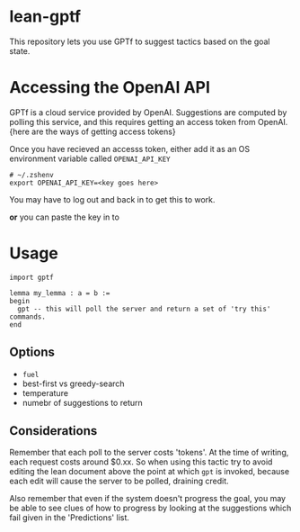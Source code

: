 # lean-gptf

This repository lets you use GPTf to suggest tactics based on the goal state.

# Accessing the OpenAI API

GPTf is a cloud service provided by OpenAI.
Suggestions are computed by polling this service, and this requires getting an access token from OpenAI.
{here are the ways of getting access tokens}

Once you have recieved an accesss token, either add it as an OS environment variable called `OPENAI_API_KEY`

```
# ~/.zshenv
export OPENAI_API_KEY=<key goes here>
```

You may have to log out and back in to get this to work.

__or__ you can paste the key in to 

# Usage

```
import gptf

lemma my_lemma : a = b :=
begin
  gpt -- this will poll the server and return a set of 'try this' commands.
end

```

## Options

- `fuel`
- best-first vs greedy-search
- temperature
- numebr of suggestions to return

## Considerations

Remember that each poll to the server costs 'tokens'. At the time of writing, each request costs around $0.xx.
So when using this tactic try to avoid editing the lean document above the point at which `gpt` is invoked, because each edit will cause the server to be polled, draining credit.

Also remember that even if the system doesn't progress the goal, you may be able to see clues of how to progress by looking at the suggestions which fail given in the 'Predictions' list.



